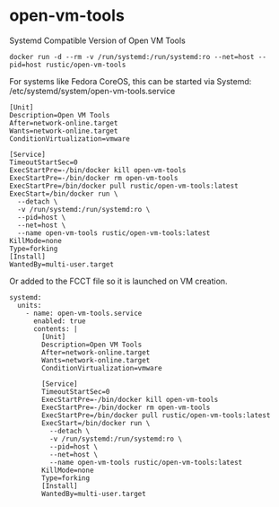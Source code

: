# open-vm-tools

Systemd Compatible Version of Open VM Tools

```docker
docker run -d --rm -v /run/systemd:/run/systemd:ro --net=host --pid=host rustic/open-vm-tools
```

For systems like Fedora CoreOS, this can be started via Systemd: /etc/systemd/system/open-vm-tools.service

```shell
[Unit]
Description=Open VM Tools
After=network-online.target
Wants=network-online.target
ConditionVirtualization=vmware

[Service]
TimeoutStartSec=0
ExecStartPre=-/bin/docker kill open-vm-tools
ExecStartPre=-/bin/docker rm open-vm-tools
ExecStartPre=/bin/docker pull rustic/open-vm-tools:latest
ExecStart=/bin/docker run \
  --detach \
  -v /run/systemd:/run/systemd:ro \
  --pid=host \
  --net=host \
  --name open-vm-tools rustic/open-vm-tools:latest
KillMode=none
Type=forking
[Install]
WantedBy=multi-user.target
```

Or added to the FCCT file so it is launched on VM creation.

```shell
systemd:
  units:
    - name: open-vm-tools.service
      enabled: true
      contents: |
        [Unit]
        Description=Open VM Tools
        After=network-online.target
        Wants=network-online.target
        ConditionVirtualization=vmware

        [Service]
        TimeoutStartSec=0
        ExecStartPre=-/bin/docker kill open-vm-tools
        ExecStartPre=-/bin/docker rm open-vm-tools
        ExecStartPre=/bin/docker pull rustic/open-vm-tools:latest
        ExecStart=/bin/docker run \
          --detach \
          -v /run/systemd:/run/systemd:ro \
          --pid=host \
          --net=host \
          --name open-vm-tools rustic/open-vm-tools:latest
        KillMode=none
        Type=forking
        [Install]
        WantedBy=multi-user.target
```

